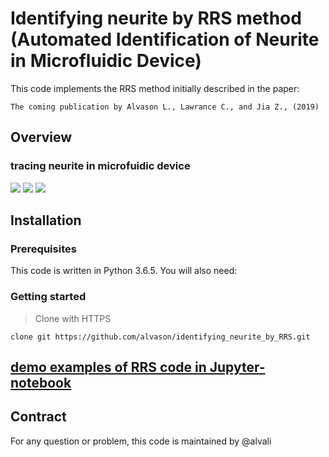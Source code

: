 # Identifying neurite by RRS method (Automated Identification of Neurite in Microfluidic Device)
This code implements the RRS method initially described in the paper:
```
The coming publication by Alvason L., Lawrance C., and Jia Z., (2019)
```

## Overview
### tracing neurite in microfuidic device
![](https://github.com/alvason/identifying_neurite_by_RRS/blob/master/code/AlvaHmm_demo_17c1/figure/AlvaHmm_demo_edge_detection_edge_detection_raw_image_window0.png)
![](https://github.com/alvason/identifying_neurite_by_RRS/blob/master/code/AlvaHmm_demo_17c1/figure/AlvaHmm_demo_edge_detection_selected_seeding_selected_seed_window0.png)
![](https://github.com/alvason/identifying_neurite_by_RRS/blob/master/code/AlvaHmm_demo_17c1/figure/AlvaHmm_demo_edge_detection_mapping_connected_way_window0.png)

## Installation
### Prerequisites
This code is written in Python 3.6.5. You will also need:
### Getting started
> Clone with HTTPS
```
clone git https://github.com/alvason/identifying_neurite_by_RRS.git
```
## [demo examples of RRS code in Jupyter-notebook](https://github.com/alvason/identifying_neurite_by_RRS/blob/master/code/AlvaHmm_demo_17c1/AlvaHmm_demo_random_reaction_seed_by_feature_map_whole_17c1.ipynb)

## Contract
For any question or problem, this code is maintained by @alvali
